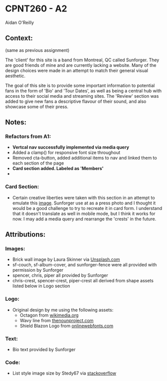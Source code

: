 # CPNT260 - A2 

Aidan O'Reilly


## Context:

(same as previous assignment)

The 'client' for this site is a band from Montreal, QC called Sunforger. They are good friends of mine and are currently lacking a website. Many of the design choices were made in an attempt to match their general visual aesthetic.

The goal of this site is to provide some important information to potential fans in the form of 'Bio' and 'Tour Dates', as well as being a central hub with access to their social media and streaming sites. The 'Review' section was added to give new fans a descriptive flavour of their sound, and also showcase some of their press.

## Notes:

### Refactors from A1:
- **Vertcal nav successfully implemented via media query**
- Added a clamp() for responsive font size throughout
- Removed cta-button, added additional items to nav and linked them to each section of the page
- **Card section added. Labeled as 'Members'**
- 

### Card Section:
- Certain creative liberties were taken with this section in an attempt to emulate this [image](https://www.facebook.com/sunforgerband/photos/a.1654248918137430/2707730806122564/). Sunforger use at as a press photo and I thought it would be a good challenge to try to recreate it in card form. I understand that it doesn't translate as well in mobile mode, but I think it works for now. I may add a media query and rearrange the 'crests' in the future.

## Attributions:

### Images:

- Brick wall image by Laura Skinner via [Unsplash.com](https://unsplash.com/license)
- sf-couch, sf-album-cover, and sunforger-fence were all provided with permission by Sunforger
- spencer, chris, piper all provided by Sunforger
- chris-crest, spencer-crest, piper-crest all derived from shape assets listed below in Logo section

### Logo:

- Original design by me using the following assets:
  - Octagon from [wikimedia.org](https://commons.wikimedia.org/wiki/File:Octagon_2.svg)
  - Wavy line from [thenounproject.com](https://thenounproject.com/term/wavy-line/924541/)
  - Shield Blazon Logo from [onlinewebfonts.com](https://www.onlinewebfonts.com/icon/447897)

### Text:
- Bio text provided by Sunforger

### Code:

- List style image size by Stedy67 via [stackoverflow](https://stackoverflow.com/questions/7775594/css-list-style-image-size)

